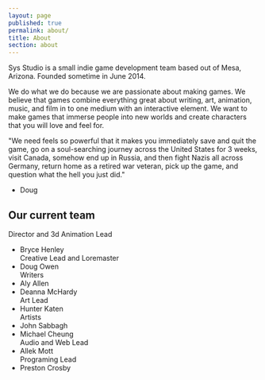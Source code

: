 ```yaml
---
layout: page
published: true
permalink: about/
title: About
section: about
---
```




Sys Studio is a small indie game development team based out of Mesa, Arizona.   Founded sometime in June 2014.

We do what we do because we are passionate about making games. We believe that games combine everything great about writing, art, animation, music, and film in to one medium with an interactive element. We want to make games that immerse people into new worlds and create characters that you will love and feel for.

"We need feels so powerful that it makes you immediately save and quit the game, go on a soul-searching journey across the United States for 3 weeks, visit Canada, somehow end up in Russia, and then fight Nazis all across Germany, return home as a retired war veteran, pick up the game, and question what the hell you just did."
- Doug

## Our current team
Director and 3d Animation Lead  
-  Bryce Henley  
Creative Lead and Loremaster  
-  Doug Owen  
Writers  
-  Aly Allen  
-  Deanna McHardy  
Art Lead  
-  Hunter Katen  
Artists  
-  John Sabbagh  
-  Michael Cheung  
Audio and Web Lead
-  Allek Mott  
Programing Lead  
-  Preston Crosby  

